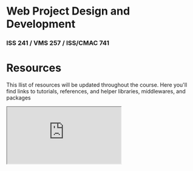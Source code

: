 # Web Project Design and Development

### ISS 241 / VMS 257 / ISS/CMAC 741

# Resources

This llist of resources will be updated throughout the course.
Here you'll find links to tutorials, references, and helper libraries, middlewares, and packages

<iframe src="https://www.notion.so/09170f2603f14dcdb871aa70bbc5b829?v=edb20948646a4497b092af4b995541e0" title="VMS 257 Resources"></iframe>
